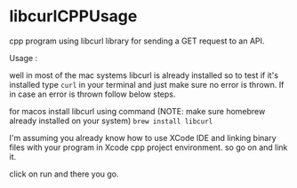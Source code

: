 # libcurlCPPUsage
cpp program using libcurl library for sending a GET request to an API.

Usage : 

well in most of the mac systems libcurl is already installed so to test if it's installed type `curl` in your terminal and just make sure no error is thrown. If in case an error is thrown follow below steps.

for macos install libcurl using command (NOTE: make sure homebrew already installed on your system)
`brew install libcurl`

I'm assuming you already know how to use XCode IDE and linking binary files with your program in Xcode cpp project environment. so go on and link it.

click on run and there you go.
